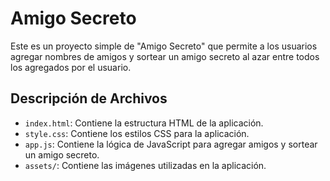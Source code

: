 # Amigo Secreto

Este es un proyecto simple de "Amigo Secreto" que permite a los usuarios agregar nombres de amigos y sortear un amigo secreto al azar entre todos los agregados por el usuario.

## Descripción de Archivos

- `index.html`: Contiene la estructura HTML de la aplicación.
- `style.css`: Contiene los estilos CSS para la aplicación.
- `app.js`: Contiene la lógica de JavaScript para agregar amigos y sortear un amigo secreto.
- `assets/`: Contiene las imágenes utilizadas en la aplicación.
